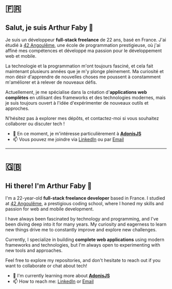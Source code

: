 # 🇫🇷

## Salut, je suis Arthur Faby 👋

Je suis un développeur **full-stack freelance** de 22 ans, basé en France. J'ai étudié à [42 Angoulême](https://www.42.fr/en/), une école de programmation prestigieuse, où j'ai affiné mes compétences et développé ma passion pour le développement web et mobile.

La technologie et la programmation m'ont toujours fasciné, et cela fait maintenant plusieurs années que je m'y plonge pleinement. Ma curiosité et mon désir d'apprendre de nouvelles choses me poussent à constamment m'améliorer et à relever de nouveaux défis.

Actuellement, je me spécialise dans la création d'**applications web complètes** en utilisant des frameworks et des technologies modernes, mais je suis toujours ouvert à l'idée d'expérimenter de nouveaux outils et approches.

N'hésitez pas à explorer mes dépôts, et contactez-moi si vous souhaitez collaborer ou discuter tech !

- 🌱 En ce moment, je m'intéresse particulièrement à [**AdonisJS**](https://adonisjs.com/)
- 📫 Vous pouvez me joindre via [LinkedIn](https://www.linkedin.com/in/arthurfaby/) ou par [Email](mailto:arthurfabypro@gmail.com)

---

# 🇬🇧

## Hi there! I'm Arthur Faby 👋

I'm a 22-year-old **full-stack freelance developer** based in France. I studied at [42 Angoulême](https://www.42.fr/en/), a prestigious coding school, where I honed my skills and passion for web and mobile development.

I have always been fascinated by technology and programming, and I've been diving deep into it for many years. My curiosity and eagerness to learn new things drive me to constantly improve and explore new challenges.

Currently, I specialize in building **complete web applications** using modern frameworks and technologies, but I'm always open to experimenting with new tools and approaches.

Feel free to explore my repositories, and don't hesitate to reach out if you want to collaborate or chat about tech!

- 🌱 I'm currently learning more about [**AdonisJS**](https://adonisjs.com/)
- 📫 How to reach me: [LinkedIn](https://www.linkedin.com/in/arthurfaby/) or [Email](mailto:arthurfabypro@gmail.com)
